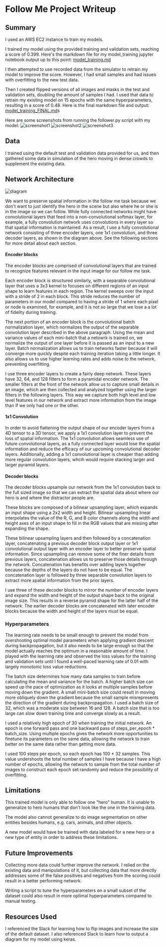 Follow Me Project Writeup
===

## Summary

I used an AWS EC2 instance to train my models. 

I trained my model using the provided training and validation sets, reaching a score of 0.399. Here's the markdown file for my model_training jupyter notebook output up to this point: [model_training.md]("./model_training/model_training.md")

I then attempted to use recorded data from the simulator to retrain my model to improve the score. However, I had small samples and had issues with overfitting to the new test data. 

Then I created flipped versions of all images and masks in the test and validation sets, doubling the amount of samples I had. I used that data to retrain my existing model on 15 epochs with the same hyperparameters, resulting in a score of 0.48. Here is the final markdown file and output: [model_training_FINAL.md]("./model_training_FINAL/model_training.md")s

Here are some screenshots from running the follower.py script with my model:
![screenshot1]("./screenshot1.png")
![screenshot2]("./screenshot2.png")
![screenshot3]("./screenshot3.png")

## Data 

I trained using the default test and validation data provided for us, and then gathered some data in simulation of the hero moving in dense crowds to supplement the existing data.

## Network Architecture

![diagram]("./model.png")

We want to preserve spatial information in the follow me task because we don't want to just identify the hero in the scene but also where he or she is in the image so we can follow. While fully connected networks might have convolutional layers that feed into a non-convolutional softmax layer, for example, a fully convolution network uses convolutions in every layer so that spatial information is maintained. As a result, I use a fully convolutional network consisting of three encoder layers, one 1x1 convolution, and three decoder layers, as shown in the diagram above. See the following sections for more detail about each section. 

#### Encoder blocks

The encoder blocks are comprised of convolutional layers that are trained to recognize features relevant in the input image for our follow me task. 

Each encoder block is structured similarly, with a separable convolutional layer that uses a 3x3 kernel to focuses on different regions of an input shape to learn features in each region. The kernel sweeps over the input with a stride of 2 in each block. This stride reduces the number of parameters in our model compared to having a stride of 1 where each pixel or node is examined, for example, and it is not so large that we lose a a lot of fidelity during training. 

The next portion of an encoder block is the convolutional batch normalization layer, which normalizes the output of the separable convolution layer described in the above paragraph. Using the mean and variance values of each mini-batch that a netowrk is trained on, we normalize the output of one layer before it is passed as an input to a new layer. Batch normalization allows us to train networks faster because it will converge more quickly despite each training iteration taking a little longer. It also allows us to use higher learning rates and adds noise to the network, preventing overfitting. 

I use three encoder layers to create a fairly deep network. These layers have 32, 64, and 128 filters to form a pyramidal encoder network. The smaller filters at the front of the network allow us to capture small details in an image, which are then collected and analyzed together using the larger filters in the following layers. This way we capture both high level and low level features in our network and extract more information from the image than if we only had one or the other. 

#### 1x1 Convolution

In order to avoid flattening the output shape of our encoder layers from a 4D tensor to a 3D tensor, we apply a 1x1 convolution layer to prevent the loss of spatial information. The 1x1 convolution allows seamless use of future convolutional layers, as a fully connected layer would lose the spatial information and reduce the efficacy of our upcoming convolutional decoder layers. Additionally, adding a 1x1 convolutional layer is cheaper than adding more regular convolution layers, whcih would require stacking larger and larger pyramid layers. 

#### Decoder blocks

The decoder blocks upsample our network from the 1x1 convolution back to the full sized image so that we can extract the spatial data about where our hero is and where the distractor people are. 

These blocks are composed of a bilinear upsampling layer, which expands an input shape using a 2x2 width and height. Bilinear upsampling linear interpolates the value of the R, G, and B color channels along the width and height axes of an input shape to fill in the RGB values that are missing after expanding the shape.

These bilinear upsampling layers and then followed by a concatenation layer, concatenating a previous decoder block output layer or 1x1 convolutional output layer with an encoder layer to better preserve spatial information. Since upsampling can remove some of the finer details from previous layers, concatenation allows us to preserve those details through the network. Concatenation has benefits over adding layers together because the depths of the layers do not have to be equal. The concatenation layer is followed by three separable convolution layers to extract more spatial information from the prior layers. 

I use three of these decoder blocks to mirror the number of encoder layers and expand the width and height of the output shape back to the original image size. This results in a reverse pyramid shape for the latter half of the network. The earlier decoder blocks are concatenated with later encoder blocks because the width and height of the layers must be equal. 

### Hyperparameters

The learning rate needs to be small enough to prevent the model from overshooting optimal model parameters when applying gradient descent during backpropagation, but it also needs to be large enough so that the model actually reaches the optimum in a reasonable amount of time. I played with the learning rate and observed the loss values for the training and validation sets until I found a well-paced learning rate of 0.01 with largely monotonic loss value reductions. 

The batch size determines how many data samples to train before calculating the mean and variance for the batch. A higher batch size can speed up the pace of optimization as it looks at multiple samples before moving down the gradient. A small mini-batch size could result in moving more obliquely down the gradient because the small sample misrepresents the direction of the gradient during backpropagation. I used a batch size of 32, which was a moderate size between 16 and 128. A batch size that is too large can slow down training time and converge slowly as a result. 

I used a relatively high epoch of 30 when training the initial network. An epoch is one forward pass and one backward pass of steps_per_epoch * batch_size. Using multiple epochs gives the network more opportunities to finetune its parameters on the same data, allowing the network to train better on the same data rather than getting more data. 

I used 100 steps per epoch, so each epoch has 100 * 32 samples. This value undershoots the total number of samples I have because I have a high number of epochs, allowing the network to sample from the total number of images to construct each epoch set randomly and reduce the possibility of overfitting. 

## Limitations

This trained model is only able to follow one "hero" human. It is unable to generalize to hero humans that don't look like the one in the training data.

The model also cannot generalize to do image segmentation on other entities besides humans, e.g. cars, animals, and other objects. 

A new model would have be trained with data labeled for a new hero or a new type of entity in order to address these limitations. 

## Future Improvements

Collecting more data could further improve the network. I relied on the existing data and manipulations of it, but collecting data that more directly addresses some of the false positives and negatives from the scoring could result in a better performing network. 

Writing a script to tune the hyperparameters on a small subset of the dataset could also result in more optimal hyperparameters compared to manual testing. 

## Resources Used

I referenced the Slack for learning how to flip images and increase the size of the default dataset. I also referenced Slack to learn how to output a diagram for my model using keras. 